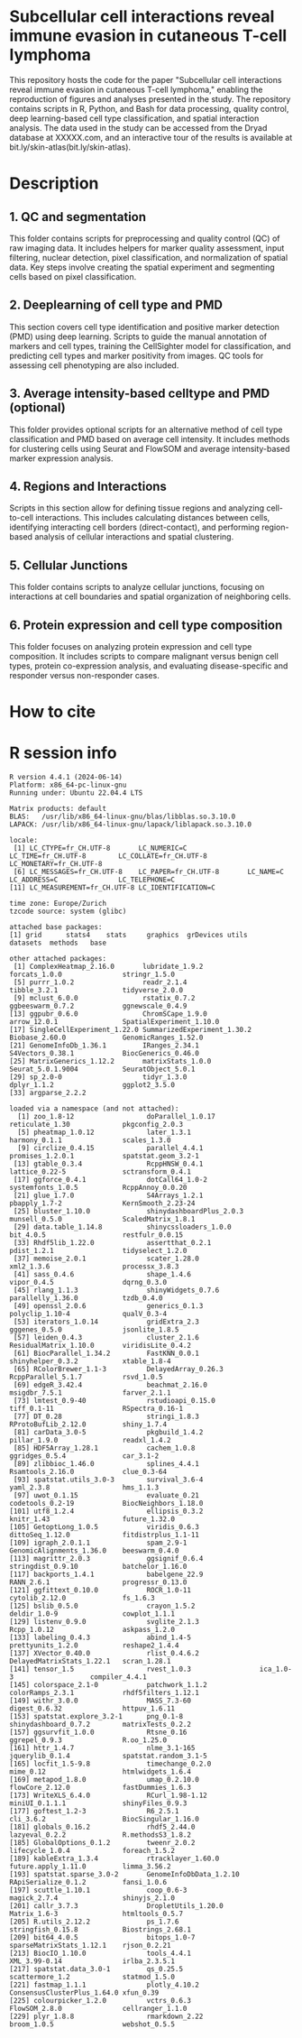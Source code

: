 # Subcellular cell interactions reveal immune evasion in cutaneous T-cell lymphoma

This repository hosts the code for the paper "Subcellular cell interactions reveal immune evasion in cutaneous T-cell lymphoma," enabling the reproduction of figures and analyses presented in the study. The repository contains scripts in R, Python, and Bash for data processing, quality control, deep learning-based cell type classification, and spatial interaction analysis. The data used in the study can be accessed from the Dryad database at XXXXX.com, and an interactive tour of the results is available at bit.ly/skin-atlas(bit.ly/skin-atlas).

# Description

## 1. QC and segmentation
This folder contains scripts for preprocessing and quality control (QC) of raw imaging data. It includes helpers for marker quality assessment, input filtering, nuclear detection, pixel classification, and normalization of spatial data. Key steps involve creating the spatial experiment and segmenting cells based on pixel classification.

## 2. Deeplearning of cell type and PMD
This section covers cell type identification and positive marker detection (PMD) using deep learning. Scripts to guide the manual annotation of markers and cell types, training the CellSighter model for classification, and predicting cell types and marker positivity from images. QC tools for assessing cell phenotyping are also included.

## 3. Average intensity-based celltype and PMD (optional)
This folder provides optional scripts for an alternative method of cell type classification and PMD based on average cell intensity. It includes methods for clustering cells using Seurat and FlowSOM and average intensity-based marker expression analysis.

## 4. Regions and Interactions
Scripts in this section allow for defining tissue regions and analyzing cell-to-cell interactions. This includes calculating distances between cells, identifying interacting cell borders (direct-contact), and performing region-based analysis of cellular interactions and spatial clustering.

## 5. Cellular Junctions
This folder contains scripts to analyze cellular junctions, focusing on interactions at cell boundaries and spatial organization of neighboring cells.

## 6. Protein expression and cell type composition
This folder focuses on analyzing protein expression and cell type composition. It includes scripts to compare malignant versus benign cell types, protein co-expression analysis, and evaluating disease-specific and responder versus non-responder cases.

# How to cite

# R session info
```
R version 4.4.1 (2024-06-14)
Platform: x86_64-pc-linux-gnu
Running under: Ubuntu 22.04.4 LTS

Matrix products: default
BLAS:   /usr/lib/x86_64-linux-gnu/blas/libblas.so.3.10.0 
LAPACK: /usr/lib/x86_64-linux-gnu/lapack/liblapack.so.3.10.0

locale:
 [1] LC_CTYPE=fr_CH.UTF-8       LC_NUMERIC=C               LC_TIME=fr_CH.UTF-8        LC_COLLATE=fr_CH.UTF-8     LC_MONETARY=fr_CH.UTF-8   
 [6] LC_MESSAGES=fr_CH.UTF-8    LC_PAPER=fr_CH.UTF-8       LC_NAME=C                  LC_ADDRESS=C               LC_TELEPHONE=C            
[11] LC_MEASUREMENT=fr_CH.UTF-8 LC_IDENTIFICATION=C       

time zone: Europe/Zurich
tzcode source: system (glibc)

attached base packages:
[1] grid      stats4    stats     graphics  grDevices utils     datasets  methods   base     

other attached packages:
 [1] ComplexHeatmap_2.16.0       lubridate_1.9.2             forcats_1.0.0               stringr_1.5.0              
 [5] purrr_1.0.2                 readr_2.1.4                 tibble_3.2.1                tidyverse_2.0.0            
 [9] mclust_6.0.0                rstatix_0.7.2               ggbeeswarm_0.7.2            ggnewscale_0.4.9           
[13] ggpubr_0.6.0                ChromSCape_1.9.0            arrow_12.0.1                SpatialExperiment_1.10.0   
[17] SingleCellExperiment_1.22.0 SummarizedExperiment_1.30.2 Biobase_2.60.0              GenomicRanges_1.52.0       
[21] GenomeInfoDb_1.36.1         IRanges_2.34.1              S4Vectors_0.38.1            BiocGenerics_0.46.0        
[25] MatrixGenerics_1.12.2       matrixStats_1.0.0           Seurat_5.0.1.9004           SeuratObject_5.0.1         
[29] sp_2.0-0                    tidyr_1.3.0                 dplyr_1.1.2                 ggplot2_3.5.0              
[33] argparse_2.2.2             

loaded via a namespace (and not attached):
  [1] zoo_1.8-12                  doParallel_1.0.17           reticulate_1.30             pkgconfig_2.0.3            
  [5] pheatmap_1.0.12             later_1.3.1                 harmony_0.1.1               scales_1.3.0               
  [9] circlize_0.4.15             parallel_4.4.1              promises_1.2.0.1            spatstat.geom_3.2-1        
 [13] gtable_0.3.4                RcppHNSW_0.4.1              lattice_0.22-5              sctransform_0.4.1          
 [17] ggforce_0.4.1               dotCall64_1.0-2             systemfonts_1.0.5           RcppAnnoy_0.0.20           
 [21] glue_1.7.0                  S4Arrays_1.2.1              pbapply_1.7-2               KernSmooth_2.23-24         
 [25] bluster_1.10.0              shinydashboardPlus_2.0.3    munsell_0.5.0               ScaledMatrix_1.8.1         
 [29] data.table_1.14.8           shinycssloaders_1.0.0       bit_4.0.5                   restfulr_0.0.15            
 [33] Rhdf5lib_1.22.0             assertthat_0.2.1            pdist_1.2.1                 tidyselect_1.2.0           
 [37] memoise_2.0.1               scater_1.28.0               xml2_1.3.6                  processx_3.8.3             
 [41] sass_0.4.6                  shape_1.4.6                 vipor_0.4.5                 dqrng_0.3.0                
 [45] rlang_1.1.3                 shinyWidgets_0.7.6          parallelly_1.36.0           tzdb_0.4.0                 
 [49] openssl_2.0.6               generics_0.1.3              polyclip_1.10-4             qualV_0.3-4                
 [53] iterators_1.0.14            gridExtra_2.3               gggenes_0.5.0               jsonlite_1.8.5             
 [57] leiden_0.4.3                cluster_2.1.6               ResidualMatrix_1.10.0       viridisLite_0.4.2          
 [61] BiocParallel_1.34.2         FastKNN_0.0.1               shinyhelper_0.3.2           xtable_1.8-4               
 [65] RColorBrewer_1.1-3          DelayedArray_0.26.3         RcppParallel_5.1.7          rsvd_1.0.5                 
 [69] edgeR_3.42.4                beachmat_2.16.0             msigdbr_7.5.1               farver_2.1.1               
 [73] lmtest_0.9-40               rstudioapi_0.15.0           tiff_0.1-11                 RSpectra_0.16-1            
 [77] DT_0.28                     stringi_1.8.3               RProtoBufLib_2.12.0         shiny_1.7.4                
 [81] carData_3.0-5               pkgbuild_1.4.2              pillar_1.9.0                readxl_1.4.2               
 [85] HDF5Array_1.28.1            cachem_1.0.8                ggridges_0.5.4              car_3.1-2                  
 [89] zlibbioc_1.46.0             splines_4.4.1               Rsamtools_2.16.0            clue_0.3-64                
 [93] spatstat.utils_3.0-3        survival_3.6-4              yaml_2.3.8                  hms_1.1.3                  
 [97] uwot_0.1.15                 evaluate_0.21               codetools_0.2-19            BiocNeighbors_1.18.0       
[101] utf8_1.2.4                  ellipsis_0.3.2              knitr_1.43                  future_1.32.0              
[105] GetoptLong_1.0.5            viridis_0.6.3               dittoSeq_1.12.0             fitdistrplus_1.1-11        
[109] igraph_2.0.1.1              spam_2.9-1                  GenomicAlignments_1.36.0    beeswarm_0.4.0             
[113] magrittr_2.0.3              ggsignif_0.6.4              stringdist_0.9.10           batchelor_1.16.0           
[117] backports_1.4.1             babelgene_22.9              RANN_2.6.1                  progressr_0.13.0           
[121] ggfittext_0.10.0            ROCR_1.0-11                 cytolib_2.12.0              fs_1.6.3                   
[125] bslib_0.5.0                 crayon_1.5.2                deldir_1.0-9                cowplot_1.1.1              
[129] listenv_0.9.0               svglite_2.1.3               Rcpp_1.0.12                 askpass_1.2.0              
[133] labeling_0.4.3              abind_1.4-5                 prettyunits_1.2.0           reshape2_1.4.4             
[137] XVector_0.40.0              rlist_0.4.6.2               DelayedMatrixStats_1.22.1   scran_1.28.1               
[141] tensor_1.5                  rvest_1.0.3                 ica_1.0-3                   compiler_4.4.1             
[145] colorspace_2.1-0            patchwork_1.1.2             colorRamps_2.3.1            rhdf5filters_1.12.1        
[149] withr_3.0.0                 MASS_7.3-60                 digest_0.6.32               httpuv_1.6.11              
[153] spatstat.explore_3.2-1      png_0.1-8                   shinydashboard_0.7.2        matrixTests_0.2.2          
[157] ggsurvfit_1.0.0             Rtsne_0.16                  ggrepel_0.9.3               R.oo_1.25.0                
[161] httr_1.4.7                  nlme_3.1-165                jquerylib_0.1.4             spatstat.random_3.1-5      
[165] locfit_1.5-9.8              timechange_0.2.0            mime_0.12                   htmlwidgets_1.6.4          
[169] metapod_1.8.0               umap_0.2.10.0               flowCore_2.12.0             fastDummies_1.6.3          
[173] WriteXLS_6.4.0              RCurl_1.98-1.12             miniUI_0.1.1.1              shinyFiles_0.9.3           
[177] goftest_1.2-3               R6_2.5.1                    cli_3.6.2                   BiocSingular_1.16.0        
[181] globals_0.16.2              rhdf5_2.44.0                lazyeval_0.2.2              R.methodsS3_1.8.2          
[185] GlobalOptions_0.1.2         tweenr_2.0.2                lifecycle_1.0.4             foreach_1.5.2              
[189] kableExtra_1.3.4            rtracklayer_1.60.0          future.apply_1.11.0         limma_3.56.2               
[193] spatstat.sparse_3.0-2       GenomeInfoDbData_1.2.10     RApiSerialize_0.1.2         fansi_1.0.6                
[197] scuttle_1.10.1              coop_0.6-3                  magick_2.7.4                shinyjs_2.1.0              
[201] callr_3.7.3                 DropletUtils_1.20.0         Matrix_1.6-3                htmltools_0.5.7            
[205] R.utils_2.12.2              ps_1.7.6                    stringfish_0.15.8           Biostrings_2.68.1          
[209] bit64_4.0.5                 bitops_1.0-7                sparseMatrixStats_1.12.1    rjson_0.2.21               
[213] BiocIO_1.10.0               tools_4.4.1                 XML_3.99-0.14               irlba_2.3.5.1              
[217] spatstat.data_3.0-1         qs_0.25.5                   scattermore_1.2             statmod_1.5.0              
[221] fastmap_1.1.1               plotly_4.10.2               ConsensusClusterPlus_1.64.0 xfun_0.39                  
[225] colourpicker_1.2.0          vctrs_0.6.3                 FlowSOM_2.8.0               cellranger_1.1.0           
[229] plyr_1.8.8                  rmarkdown_2.22              broom_1.0.5                 webshot_0.5.5
```
